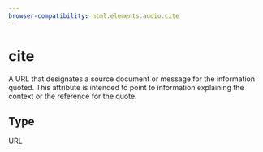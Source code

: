 ```yaml
---
browser-compatibility: html.elements.audio.cite
---
```


# cite

A URL that designates a source document or message for the
information quoted. This attribute is intended to point to
information explaining the context or the reference for the quote.

## Type

URL
